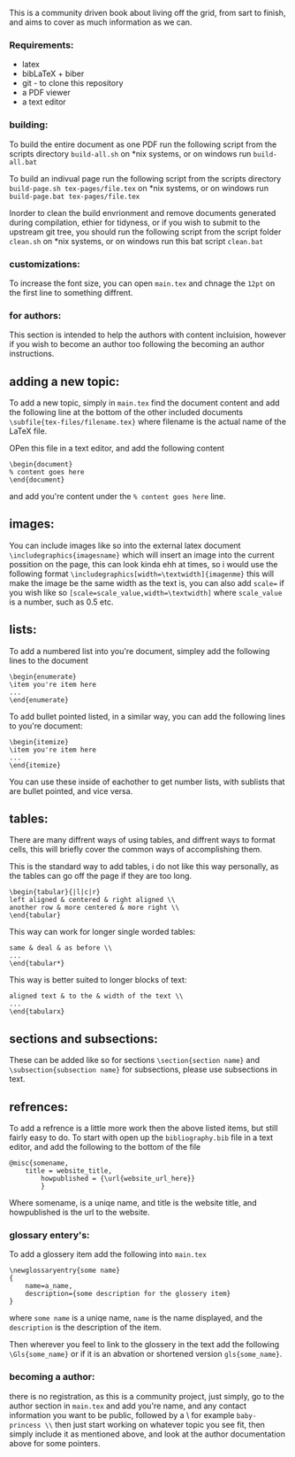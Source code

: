 This is a community driven book about living off the grid, from sart to finish, and aims to cover as much information as we can.

### Requirements:
* latex
* bibLaTeX + biber 
* git - to clone this repository
* a PDF viewer
* a text editor



### building:
To build the entire document as one PDF run the following script from the scripts directory `build-all.sh` on \*nix systems, or on windows run `build-all.bat`

To build an indivual page run the following script from the scripts directory `build-page.sh tex-pages/file.tex` on \*nix systems, or on windows run `build-page.bat tex-pages/file.tex`

Inorder to clean the build envrionment and remove documents generated during compilation, ethier for tidyness, or if you wish to submit to the upstream git tree, you should run the following script from the script folder `clean.sh` on \*nix systems, or on windows run this bat script `clean.bat`

### customizations:
To increase the font size, you can open `main.tex` and chnage the `12pt` on the first line to something diffrent.

### for authors:

This section is intended to help the authors with content incluision, however if you wish to become an author too following the becoming an author instructions.

## adding a new topic:
To add a new topic, simply in `main.tex` find the document content and add the following line at the bottom of the other included documents `\subfile{tex-files/filename.tex}` where filename is the actual name of the LaTeX file.

OPen this file in a text editor, and add the following content
```\documentcladd[main.tex]{subfiles}
\begin{document}
% content goes here
\end{document}
```
 and add you're content under the `% content goes here` line.

## images:
You can include images like so into the external latex document `\includegraphics{imagesname}` which will insert an image into the current possition on the page, this can look kinda ehh at times, so i would use the following format `\includegraphics[width=\textwidth]{imagenme}` this will make the image be the same width as the text is, you can also add `scale=` if you wish like so `[scale=scale_value,width=\textwidth]` where `scale_value` is a number, such as 0.5 etc.

## lists:

To add a numbered list into you're document, simpley add the following lines to the document
```
\begin{enumerate}
\item you're item here
...
\end{enumerate}
```

To add bullet pointed listed, in a similar way, you can add the following lines to you're document:
```
\begin{itemize}
\item you're item here
...
\end{itemize}
```

You can use these inside of eachother to get number lists, with sublists that are bullet pointed, and vice versa.

## tables:
There are many diffrent ways of using tables, and diffrent ways to format cells, this will briefly cover the common ways of accomplishing them.

This is the standard way to add tables, i do not like this way personally, as the tables can go off the page if they are too long.
```
\begin{tabular}{|l|c|r}
left aligned & centered & right aligned \\
another row & more centered & more right \\
\end{tabular}
```

This way can work for longer single worded tables:
```\begin{tabular*}{\textwidth}{|l|c|r}
same & deal & as before \\
...
\end{tabular*}
```

This way is better suited to longer blocks of text:
```\begin{tabularx}{\textwidth}{|X|X|X|}
aligned text & to the & width of the text \\
...
\end{tabularx}
```

## sections and subsections:
These can be added like so for sections `\section{section name}` and `\subsection{subsection name}` for subsections, please use subsections in text.


## refrences:
To add a refrence is a little more work then the above listed items, but still fairly easy to do. To start with open up the `bibliography.bib` file in a text editor, and add the following to the bottom of the file
```
@misc{somename,
	title = website_title,
		howpublished = {\url{website_url_here}}
		}
```
Where somename, is a uniqe name, and title is the website title, and howpublished is the url to the website.

### glossary entery's:
To add a glossery item add the following into `main.tex` 
```
\newglossaryentry{some name}
{
	name=a_name,
	description={some description for the glossery item}
}
```
where `some name` is a uniqe name, `name` is the name displayed, and the `description` is the description of the item.

Then wherever you feel to link to the glossery in the text add the following `\Gls{some_name}` or if it is an abvation or shortened version `gls{some_name}`.


### becoming a author:
there is no registration, as this is a community project, just simply, go to the author section in `main.tex` and add you're name, and any contact information you want to be public, followed by a \\ for example `baby-princess \\` then just start working on whatever topic you see fit, then simply include it as mentioned above, and look at the author documentation above for some pointers.
